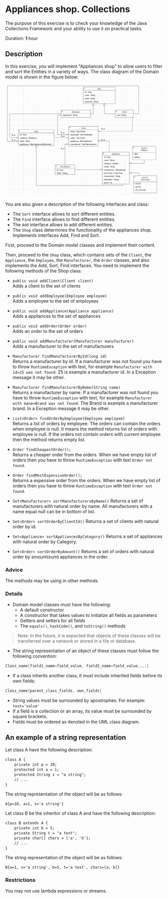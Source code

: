 # Appliances shop. Collections

The purpose of this exercise is to check your knowledge of the Java Collections Framework and your ability to use it on practical tasks. 

Duration: **1** hour


## Description

In this exercise, you will implement "Appliances shop" to allow users to filter and sort the Entities in a variety of ways. 
The class diagram of the Domain model is shown in the figure below:

![img.png](img.png)

You are also given a description of the following interfaces and class:  
* The `Sort` interface allows to sort different entities.  
* The `Find` interface allows to find different entities.  
* The `Add` interface allows to add different entities.  
* The `Shop` class determines the functionality of the appliances shop. Implements interfaces Add, Find and Sort.  


First, proceed to the Domain model classes and implement their content.  

Then, proceed to the `Shop` class, which contains sets of the `Client`, the `Appliance`, the `Employee`, the `Manufacturer`,  the `Order` classes, and also implements the Add, Sort, Find interfaces. You need to implement the following methods of the Shop class:

* `public void addClient(Client client)`  
Adds a client to the set of clients

* `public void addEmployee(Employee employee)`  
  Adds a employee to the set of employees

* `public void addAppliance(Appliance appliance)`  
  Adds a appliances to the set of appliances

* `public void addOrder(Order order)`  
Adds an order to the set of orders

* `public void addManufacturer(Manufacturer manufacturer)`  
  Adds a manufacturer to the set of manufacturers

* `Manufacturer findManufacturerById(long id)`  
Returns a manufacturer by id. If a manufacturer was not found you have to throw `RuntimeException` with text, for example `Manufacturer with id=25 was not found`. 25 is example a manufacturer id. In a Exception message it may be other.

* `Manufacturer findManufacturerByName(String name)`  
Returns a manufacturer by name. If a manufacturer was not found you have to throw `RuntimeException` with text, for example `Manufacturer with mane=Brand was not found`. The Brand is example a manufacturer brand. In a Exception message it may be other.
 
* `List<Order> findOrderByEmployee(Employee employee)`  
Returns a list of orders by employee. The orders can contain the orders when employee is null. It means the method returns list of orders with employee is null. If the orders not contain orders with current employee then the method returns empty list.

* `Order findCheapestOrder();`  
  Returns a cheaper order from the orders. When we have empty list of orders then you have to throw `RuntimeException` with text `Order not found`.

* `Order findMostExpensiveOrder();`  
  Returns a expensive order from the orders. When we have empty list of orders then you have to throw `RuntimeException` with text `Order not found`.

* `Set<Manufacturer> sortManufacturersByName()`
  Returns a set of manufacturers with natural order by name. All manufacturers with a name equal null can be in bottom of list.

* `Set<Order> sortOrderByClientId()`
  Returns a set of clients with natural order by id.

* `Set<Appliance> sortAppliancesByCategory()`
  Returns a set of appliances with natural order by Category.

* `Set<Order> sortOrderByAmount()`
  Returns a set of orders with natural order by amount(sum) appliances in the order.

### Advice
  The methods may be using in other methods

### Details

* Domain model classes must have the following:
     * A default constructor
     * A constructor that takes values to initialize all fields as parameters
    * Getters and setters for all fields
    * The `equals()`, `hashCode()`, and `toString()` methods 

> Note: In the future, it is expected that objects of these classes will be transferred over a network or stored in a file or database.  

* The string representation of an object of these classes must follow the following convention:
```java
Class_name{field1_name=field_value, field2_name=field_value,...}
```
* If a class inherits another class, it must include inherited fields before its own fields:  
```java
Class_name{parent_class_fields, own_fields}
```
* String values must be surrounded by apostrophes. For example: `text='value'` 
* If a field is a collection or an array, its value must be surrounded by square brackets.
* Fields must be ordered as denoted in the UML class diagram.

## An example of a string representation  

Let class A have the following description:  
```
class A {
    private int p = 10;
    protected int a = 1;
    protected String s = "a string";
    // ...
}
``` 
The string representation of the object will be as follows:  

```
A{p=10, a=1, s='a string'}
```

Let class B be the inheritor of class A and have the following description:
```
class B extends A {
    private int b = 5;
    private String t = "a text";
    private char[] chars = {'a', 'b'};
    // ...
}
```
The string representation of the object will be as follows:
```
B{a=1, s='a string', b=5, t='a text', chars=[a, b]}
```
### Restrictions
You may not use lambda expressions or streams.

